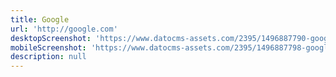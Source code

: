 ```yaml
---
title: Google
url: 'http://google.com'
desktopScreenshot: 'https://www.datocms-assets.com/2395/1496887790-google-com-1440x1024-cropped.png?fm=jpg&h=600&w=800'
mobileScreenshot: 'https://www.datocms-assets.com/2395/1496887798-google-com-320x568-cropped.png?'
description: null
---
```



